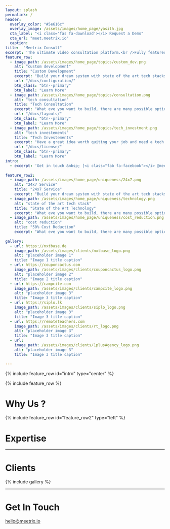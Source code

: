 ```yaml
---
layout: splash
permalink: /
header:
  overlay_color: "#5e616c"
  overlay_image: /assets/images/home_page/yasith.jpg
  cta_label: "<i class='fas fa-download'></i> Request a Demo"
  cta_url: "meet.meetrix.io"
  caption:
title:  "Meetrix Consult"
excerpt: 'The ultimate video consultation platform.<br />Fully featured with HTML5, WebRTC, React and a Serverless Backend.<br /> Complete administration system which can be easily customize for your needs'
feature_row:
  - image_path: /assets/images/home_page/topics/custom_dev.png
    alt: "custom development"
    title: "Custom Development"
    excerpt: "Build your dream system with state of the art tech stacks. Experience the high scalability and hassle free maintenance with cloud technologies."
    url: "/docs/configuration/"
    btn_class: "btn--primary"
    btn_label: "Learn More"
  - image_path: /assets/images/home_page/topics/consultation.png
    alt: "tech consultation"
    title: "Tech Consultation"
    excerpt: "What eve you want to build, there are many possible options. We will help you to find out best tools and technologies for your use case."
    url: "/docs/layouts/"
    btn_class: "btn--primary"
    btn_label: "Learn More"
  - image_path: /assets/images/home_page/topics/tech_investment.png
    alt: "tech investements"
    title: "Tech Investements"
    excerpt: "Have a great idea worth quiting your job and need a tech team to make it a reality ? We invest technology in next big ideas, Talk to us !"
    url: "/docs/license/"
    btn_class: "btn--primary"
    btn_label: "Learn More"
intro:
  - excerpt: 'Get in touch &nbsp; [<i class="fab fa-facebook"></i> @meetrix](https://www.facebook.com/meetrix/){: .btn .btn--twitter}'
  
feature_row2:
  - image_path: /assets/images/home_page/uniqueness/24x7.png
    alt: "24x7 Service"
    title: "24x7 Service"
    excerpt: "Build your dream system with state of the art tech stacks. Experience the high scalability and hassle free maintenance with cloud technologies."
  - image_path: /assets/images/home_page/uniqueness/technology.png
    alt: "state of the art tech stack"
    title: "State of the Art Technology"
    excerpt: "What eve you want to build, there are many possible options. We will help you to find out best tools and technologies for your use case."
  - image_path: /assets/images/home_page/uniqueness/cost_reduction.png
    alt: "cost reduction"
    title: "50% Cost Reduction"
    excerpt: "What eve you want to build, there are many possible options. We will help you to find out best tools and technologies for your use case."
    
gallery:
  - url: https://nxtbase.de
    image_path: /assets/images/clients/nxtbase_logo.png
    alt: "placeholder image 1"
    title: "Image 1 title caption"
  - url: https://couponcactus.com
    image_path: /assets/images/clients/couponcactus_logo.png
    alt: "placeholder image 2"
    title: "Image 2 title caption"
  - url: https://campcite.com
    image_path: /assets/images/clients/campcite_logo.png
    alt: "placeholder image 3"
    title: "Image 3 title caption"
  - url: https://siplo.lk
    image_path: /assets/images/clients/siplo_logo.png
    alt: "placeholder image 3"
    title: "Image 3 title caption"
  - url: https://remoteteachers.com
    image_path: /assets/images/clients/rt_logo.png
    alt: "placeholder image 3"
    title: "Image 3 title caption"
  - url: 
    image_path: /assets/images/clients/1plusAgency_logo.png
    alt: "placeholder image 3"
    title: "Image 3 title caption"

---
```


{% include feature_row id="intro" type="center" %}

{% include feature_row %}

# Why Us ?
{% include feature_row id="feature_row2" type="left" %}

# Expertise

---

# Clients
{% include gallery %}

---
# Get In Touch

hello@meetrix.io